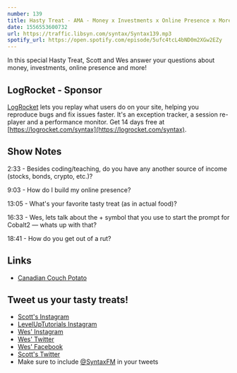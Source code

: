 ```yaml
---
number: 139
title: Hasty Treat - AMA - Money x Investments x Online Presence x More!
date: 1556553600732
url: https://traffic.libsyn.com/syntax/Syntax139.mp3
spotify_url: https://open.spotify.com/episode/5ufc4tcL4bND0m2XGw2EZy
---
```


In this special Hasty Treat, Scott and Wes answer your questions about money, investments, online presence and more!

## LogRocket - Sponsor

[LogRocket](https://logrocket.com/syntax) lets you replay what users do on your site, helping you reproduce bugs and fix issues faster. It's an exception tracker, a session re-player and a performance monitor. Get 14 days free at [https://logrocket.com/syntax](https://logrocket.com/syntax).

## Show Notes

2:33 - Besides coding/teaching, do you have any another source of income (stocks, bonds, crypto, etc.)?

9:03 - How do I build my online presence?

13:05 - What's your favorite tasty treat (as in actual food)?

16:33 - Wes, lets talk about the + symbol that you use to start the prompt for Cobalt2 — whats up with that?

18:41 - How do you get out of a rut?

## Links
* [Canadian Couch Potato](https://canadiancouchpotato.com/)

## Tweet us your tasty treats!
* [Scott's Instagram](https://www.instagram.com/stolinski/)
* [LevelUpTutorials Instagram](https://www.instagram.com/LevelUpTutorials/)
* [Wes' Instagram](https://www.instagram.com/wesbos/)
* [Wes' Twitter](https://twitter.com/wesbos)
* [Wes' Facebook](https://www.facebook.com/wesbos.developer)
* [Scott's Twitter](https://twitter.com/stolinski)
* Make sure to include [@SyntaxFM](https://twitter.com/SyntaxFM) in your tweets